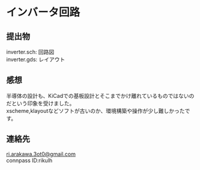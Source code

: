 # インバータ回路
## 提出物
inverter.sch: 回路図  
inverter.gds: レイアウト
## 感想
半導体の設計も、KiCadでの基板設計とそこまでかけ離れているものではないのだという印象を受けました。  
xscheme,klayoutなどソフトが古いのか、環境構築や操作が少し難しかったです。
## 連絡先
ri.arakawa.3ot0@gmail.com  
connpass ID:rikulh
